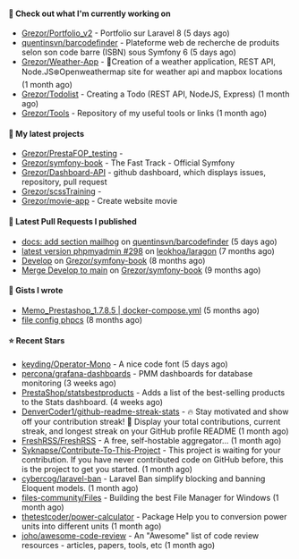 #### 👷 Check out what I'm currently working on

- [Grezor/Portfolio_v2](https://github.com/Grezor/Portfolio_v2) - Portfolio sur Laravel 8 (5 days ago)
- [quentinsvn/barcodefinder](https://github.com/quentinsvn/barcodefinder) - Plateforme web de recherche de produits selon son code barre (ISBN) sous Symfony 6 (5 days ago)
- [Grezor/Weather-App](https://github.com/Grezor/Weather-App) - 🔆Creation of a weather application, REST API, Node.JS❄️Openweathermap site for weather api and mapbox locations (1 month ago)
- [Grezor/Todolist](https://github.com/Grezor/Todolist) - Creating a Todo (REST API, NodeJS, Express) (1 month ago)
- [Grezor/Tools](https://github.com/Grezor/Tools) - Repository of my useful tools or links (1 month ago)

#### 🌱 My latest projects

- [Grezor/PrestaFOP_testing](https://github.com/Grezor/PrestaFOP_testing) - 
- [Grezor/symfony-book](https://github.com/Grezor/symfony-book) - The Fast Track - Official Symfony
- [Grezor/Dashboard-API](https://github.com/Grezor/Dashboard-API) - github dashboard, which displays issues, repository, pull request
- [Grezor/scssTraining](https://github.com/Grezor/scssTraining) - 
- [Grezor/movie-app](https://github.com/Grezor/movie-app) - Create website movie

#### 🔨 Latest Pull Requests I published

- [docs: add section mailhog](https://github.com/quentinsvn/barcodefinder/pull/2) on [quentinsvn/barcodefinder](https://github.com/quentinsvn/barcodefinder) (5 days ago)
- [latest version phpmyadmin #298](https://github.com/leokhoa/laragon/pull/299) on [leokhoa/laragon](https://github.com/leokhoa/laragon) (7 months ago)
- [Develop](https://github.com/Grezor/symfony-book/pull/2) on [Grezor/symfony-book](https://github.com/Grezor/symfony-book) (8 months ago)
- [Merge Develop to main](https://github.com/Grezor/symfony-book/pull/1) on [Grezor/symfony-book](https://github.com/Grezor/symfony-book) (9 months ago)

#### 📓 Gists I wrote

- [Memo_Prestashop_1.7.8.5 | docker-compose.yml](https://gist.github.com/eb78b378ed9f40780dc077b361ead337) (5 months ago)
- [file config phpcs](https://gist.github.com/27d8a6056d2e171aed20c26699439861) (8 months ago)

#### ⭐ Recent Stars

- [keyding/Operator-Mono](https://github.com/keyding/Operator-Mono) - A nice code font (5 days ago)
- [percona/grafana-dashboards](https://github.com/percona/grafana-dashboards) - PMM dashboards for database monitoring (3 weeks ago)
- [PrestaShop/statsbestproducts](https://github.com/PrestaShop/statsbestproducts) - Adds a list of the best-selling products to the Stats dashboard. (4 weeks ago)
- [DenverCoder1/github-readme-streak-stats](https://github.com/DenverCoder1/github-readme-streak-stats) - 🔥 Stay motivated and show off your contribution streak! 🌟 Display your total contributions, current streak, and longest streak on your GitHub profile README (1 month ago)
- [FreshRSS/FreshRSS](https://github.com/FreshRSS/FreshRSS) - A free, self-hostable aggregator… (1 month ago)
- [Syknapse/Contribute-To-This-Project](https://github.com/Syknapse/Contribute-To-This-Project) - This project is waiting for your contribution. If you have never contributed code on GitHub before, this is the project to get you started. (1 month ago)
- [cybercog/laravel-ban](https://github.com/cybercog/laravel-ban) - Laravel Ban simplify blocking and banning Eloquent models. (1 month ago)
- [files-community/Files](https://github.com/files-community/Files) - Building the best File Manager for Windows (1 month ago)
- [thetestcoder/power-calculator](https://github.com/thetestcoder/power-calculator) - Package Help you to conversion power units into different units (1 month ago)
- [joho/awesome-code-review](https://github.com/joho/awesome-code-review) - An &#34;Awesome&#34; list of code review resources - articles, papers, tools, etc (1 month ago)

